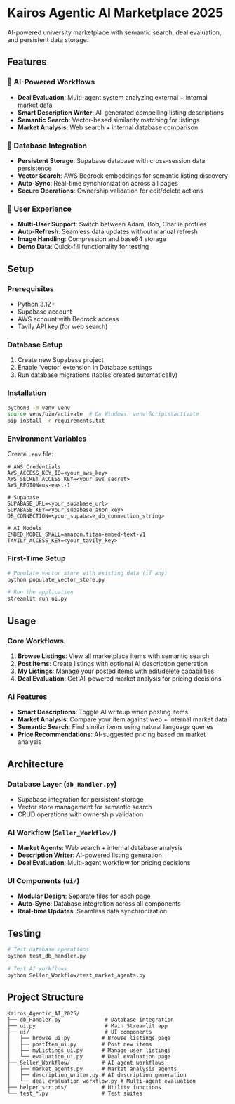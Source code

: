 # Kairos Agentic AI Marketplace 2025

AI-powered university marketplace with semantic search, deal evaluation, and persistent data storage.

## Features

### 🤖 AI-Powered Workflows
- **Deal Evaluation**: Multi-agent system analyzing external + internal market data
- **Smart Description Writer**: AI-generated compelling listing descriptions
- **Semantic Search**: Vector-based similarity matching for listings
- **Market Analysis**: Web search + internal database comparison

### 💾 Database Integration
- **Persistent Storage**: Supabase database with cross-session data persistence
- **Vector Search**: AWS Bedrock embeddings for semantic listing discovery
- **Auto-Sync**: Real-time synchronization across all pages
- **Secure Operations**: Ownership validation for edit/delete actions

### 🎯 User Experience
- **Multi-User Support**: Switch between Adam, Bob, Charlie profiles
- **Auto-Refresh**: Seamless data updates without manual refresh
- **Image Handling**: Compression and base64 storage
- **Demo Data**: Quick-fill functionality for testing

## Setup

### Prerequisites
- Python 3.12+
- Supabase account
- AWS account with Bedrock access
- Tavily API key (for web search)

### Database Setup
1. Create new Supabase project
2. Enable 'vector' extension in Database settings
3. Run database migrations (tables created automatically)

### Installation
```bash
python3 -m venv venv
source venv/bin/activate  # On Windows: venv\Scripts\activate
pip install -r requirements.txt
```

### Environment Variables
Create `.env` file:
```env
# AWS Credentials
AWS_ACCESS_KEY_ID=<your_aws_key>
AWS_SECRET_ACCESS_KEY=<your_aws_secret>
AWS_REGION=us-east-1

# Supabase
SUPABASE_URL=<your_supabase_url>
SUPABASE_KEY=<your_supabase_anon_key>
DB_CONNECTION=<your_supabase_db_connection_string>

# AI Models
EMBED_MODEL_SMALL=amazon.titan-embed-text-v1
TAVILY_ACCESS_KEY=<your_tavily_key>
```

### First-Time Setup
```bash
# Populate vector store with existing data (if any)
python populate_vector_store.py

# Run the application
streamlit run ui.py
```

## Usage

### Core Workflows
1. **Browse Listings**: View all marketplace items with semantic search
2. **Post Items**: Create listings with optional AI description generation
3. **My Listings**: Manage your posted items with edit/delete capabilities
4. **Deal Evaluation**: Get AI-powered market analysis for pricing decisions

### AI Features
- **Smart Descriptions**: Toggle AI writeup when posting items
- **Market Analysis**: Compare your item against web + internal market data
- **Semantic Search**: Find similar items using natural language queries
- **Price Recommendations**: AI-suggested pricing based on market analysis

## Architecture

### Database Layer (`db_Handler.py`)
- Supabase integration for persistent storage
- Vector store management for semantic search
- CRUD operations with ownership validation

### AI Workflow (`Seller_Workflow/`)
- **Market Agents**: Web search + internal database analysis
- **Description Writer**: AI-powered listing generation
- **Deal Evaluation**: Multi-agent workflow for pricing decisions

### UI Components (`ui/`)
- **Modular Design**: Separate files for each page
- **Auto-Sync**: Database integration across all components
- **Real-time Updates**: Seamless data synchronization

## Testing

```bash
# Test database operations
python test_db_handler.py

# Test AI workflows
python Seller_Workflow/test_market_agents.py
```

## Project Structure

```
Kairos_Agentic_AI_2025/
├── db_Handler.py              # Database integration
├── ui.py                      # Main Streamlit app
├── ui/                        # UI components
│   ├── browse_ui.py          # Browse listings page
│   ├── postItem_ui.py        # Post new items
│   ├── myListings_ui.py      # Manage user listings
│   └── evaluation_ui.py      # Deal evaluation page
├── Seller_Workflow/          # AI agent workflows
│   ├── market_agents.py      # Market analysis agents
│   ├── description_writer.py # AI description generation
│   └── deal_evaluation_workflow.py # Multi-agent evaluation
├── helper_scripts/           # Utility functions
└── test_*.py                 # Test suites
```

